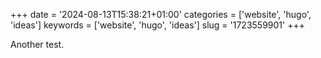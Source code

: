 +++
date = '2024-08-13T15:38:21+01:00'
categories = ['website', 'hugo', 'ideas']
keywords = ['website', 'hugo', 'ideas']
slug = '1723559901'
+++

Another test.